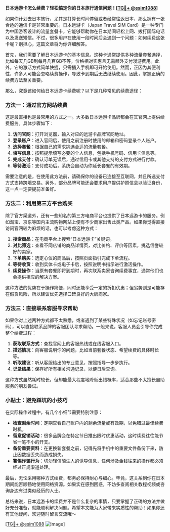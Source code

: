 **日本远游卡怎么续费？轻松搞定你的日本旅行通信问题！[[TG💪+ @esim1088](https://t.me/s/esim1088)]**

如果你计划去日本旅行，尤其是打算长时间停留或者经常往返日本，那么拥有一张合适的通信卡是非常重要的。日本远游卡（Japan Travel SIM Card）是一种专门为中国游客设计的流量套餐卡，它能够帮助你在日本期间轻松上网、拨打国际电话以及发送短信。不过，很多用户在使用一段时间后会遇到一个问题：如何续费这张卡呢？别担心，这篇文章将为你详细解答。

首先，我们需要了解日本远游卡的基本信息。这种卡通常提供多种流量套餐选择，比如每天几GB到每月几百GB不等，价格相对实惠且无需额外支付漫游费用。此外，它的激活方式简单快捷，只需插入手机即可开始使用。然而，正因为其便利性，许多人可能会忽略续费操作，导致卡到期后无法继续使用。因此，掌握正确的续费方法至关重要。

那么，究竟该如何给日本远游卡续费呢？以下是几种常见的续费途径：

### 方法一：通过官方网站续费

这是最直接也是最常用的方式之一。大多数日本远游卡品牌都会在其官网上提供续费服务。具体步骤如下：

1. **访问官网**：打开浏览器，输入对应的远游卡品牌官网地址。
2. **登录账户**：进入官网后，使用之前注册时使用的邮箱和密码登录个人账户。
3. **选择套餐**：根据自己的需求挑选合适的流量套餐。
4. **填写信息**：按照提示填写必要的个人信息，包括手机号码、信用卡信息等。
5. **完成支付**：确认订单无误后，通过信用卡或其他支持的支付方式进行付款。
6. **等待激活**：支付成功后，系统会自动为你延长套餐的有效期。

需要注意的是，在使用此方法前，请确保你的设备已连接至互联网，并且所选支付方式支持跨境交易。另外，部分品牌可能还会要求用户提供护照信息以验证身份，这一点一定要提前准备好。

### 方法二：利用第三方平台购买

除了官方渠道外，还有一些知名的第三方电商平台也提供了日本远游卡的服务。例如淘宝、京东等国内主流购物网站上便有不少商家出售此类产品。如果你觉得直接访问官网较为麻烦的话，也可以考虑这种方式：

1. **搜索商品**：在电商平台上搜索“日本远游卡”关键词。
2. **对比筛选**：查看不同店铺的商品详情页，对比价格、评价等因素，挑选信誉较好的卖家。
3. **下单购买**：选定心仪的商品后，按照页面指引完成下单流程。
4. **等待收货**：收到实体卡或电子卡后，按照说明书指示进行激活操作。
5. **续费操作**：当原有套餐即将到期时，再次联系卖家咨询续费事宜，通常他们也会提供相应的解决方案。

这种方法的优势在于操作简便，同时还能享受一定的折扣优惠；但劣势则是可能存在假货风险，所以建议优先选择口碑良好的大牌商家。

### 方法三：直接联系客服寻求帮助

如果你对上述两种方式都不太熟悉，或者遇到了某些特殊状况（如忘记账号密码），可以直接联系品牌的客服团队寻求帮助。一般来说，客服人员会引导你完成整个续费过程：

1. **获取联系方式**：查找官网上的客服热线或在线客服入口。
2. **描述情况**：向客服说明你的问题，比如当前套餐状态、希望续费的具体时长等。
3. **听取建议**：听从客服给出的专业意见，按照指导一步步执行。
4. **记录结果**：保存好所有相关沟通记录，以便日后查询。

这种方式虽然耗时较长，但却能最大程度地降低出错概率，适合那些不太擅长自助服务的朋友尝试。

### 小贴士：避免踩坑的小技巧

在实际操作过程中，有几个小细节需要特别注意：

- **检查剩余时间**：定期查看自己账户内的剩余流量或有效期，以免错过最佳续费时机。
- **留意促销活动**：很多品牌会在特定节日推出限时优惠活动，这时续费往往能节省一笔不小的开支。
- **备份重要资料**：在更换新套餐之前，记得先将手机中的重要文件备份下来，防止因数据丢失而造成损失。
- **警惕诈骗行为**：切勿轻信陌生人的诱导信息，任何涉及金钱往来的操作都必须经过正规渠道处理。

最后，无论采用哪种方式续费，都务必保持耐心与细心。毕竟，这关系到你在日本期间能否顺畅地使用网络资源。如果实在感到困惑，不妨多查阅相关教程视频或咨询身边有过类似经历的人士。

总结来说，日本远游卡的续费并不是什么复杂的事情，只要掌握了正确的方法并做好充分准备，就能顺利解决问题。希望本文能为大家带来实质性的帮助！如果你还有其他疑问，欢迎随时留言交流哦～

[[TG💪+ @esim1088](https://t.me/s/esim1088) ![Image](https://i.postimg.cc/4NQfJmqS/Snipaste-2025-05-13-00-14-12.png)]